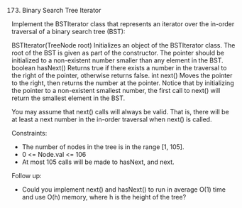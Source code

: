 173. Binary Search Tree Iterator


Implement the BSTIterator class that represents an iterator over the in-order traversal of a binary search tree (BST):

BSTIterator(TreeNode root) Initializes an object of the BSTIterator class. The root of the BST is given as part of the constructor. The pointer should be initialized to a non-existent number smaller than any element in the BST.
boolean hasNext() Returns true if there exists a number in the traversal to the right of the pointer, otherwise returns false.
int next() Moves the pointer to the right, then returns the number at the pointer.
Notice that by initializing the pointer to a non-existent smallest number, the first call to next() will return the smallest element in the BST.

You may assume that next() calls will always be valid. That is, there will be at least a next number in the in-order traversal when next() is called.


Constraints:

- The number of nodes in the tree is in the range [1, 105].
- 0 <= Node.val <= 106
- At most 105 calls will be made to hasNext, and next.
 

Follow up:

- Could you implement next() and hasNext() to run in average O(1) time and use O(h) memory, where h is the height of the tree?
